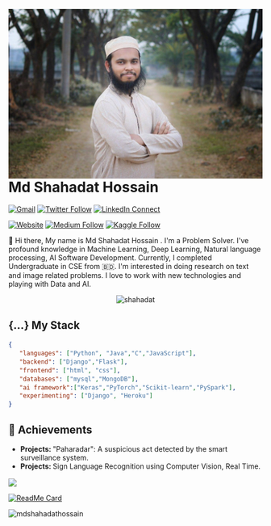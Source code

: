 <a target="_blank" href="https://mdshahadathossainbd.github.io/Curriculum-Vitae/"><img width="550" align="right" src="mdshahadathossain.jpg" alt="mdshahadathossain"></a>

# Md Shahadat Hossain

[![Gmail](https://img.shields.io/badge/%20-Send%20Mail-black?color=14171A&labelColor=ef5350&logo=gmail&logoColor=ffffff)](mailto:shahadat15-1464@diu.edu.bd?subject=From%20GitHub&cc=shahadatbd1464@gmail.com&body=Hi,%20there.%20Found%20you%20from%20GitHub.)
[![Twitter Follow](https://img.shields.io/badge/dynamic/json.svg?color=14171A&labelColor=37474f&logo=twitter&logoColor=4fc3f7&label=&query=%24[0].followers_count&url=https%3A%2F%2Fcdn.syndication.twimg.com%2Fwidgets%2Ffollowbutton%2Finfo.json%3Fscreen_names%3Dmdshahadat_bd&suffix=%20Followers)](https://twitter.com/mdshahadat_bd)
[![LinkedIn Connect](https://img.shields.io/badge/%20-Connect-black?color=14171A&labelColor=212121&logo=linkedin&logoColor=ffffff)](https://www.linkedin.com/in/mdshahadathossain/)

[![Website](https://img.shields.io/badge/%20-Blog-black?color=14171A&labelColor=212121&logo=mdshahadat&logoColor=ffffff)](https://mdshahadat.com/)
[![Medium Follow](https://img.shields.io/badge/%20-Follow-black?color=14171A&labelColor=050404&logo=medium&logoColor=ffffff)](https://medium.com/@mdshahadathossainBD)
[![Kaggle Follow](https://img.shields.io/badge/%20-Follow-black?color=14171A&labelColor=37474f&logo=kaggle&logoColor=4fc3f7)](https://www.kaggle.com/mdshahadathossain)

:wave: Hi there, My name is Md Shahadat Hossain . I'm a  Problem Solver.
I've profound knowledge in Machine Learning, Deep Learning, Natural language processing, AI Software Development. 
Currently, I completed Undergraduate in CSE from 🇧🇩. 
I'm interested in doing research on text and image related problems. 
I love to work with new technologies and playing with Data and AI.

<p align="center"> <img src="https://komarev.com/ghpvc/?username=MdShahadatHossainbd" alt="shahadat" /> </p>

## {...} My Stack

```json
{
   "languages": ["Python", "Java","C","JavaScript"],
   "backend": ["Django","Flask"],
   "frontend": ["html", "css"],
   "databases": ["mysql","MongoDB"],
   "ai framework":["Keras","PyTorch","Scikit-learn","PySpark"],
   "experimenting": ["Django", "Heroku"]
}
```
## :tada: Achievements

<ul>
  <li>
     <b>Projects: </b> "Paharadar": A suspicious act detected by the smart surveillance system.
  </li>
   
  <li>
     <b>Projects: </b> Sign Language Recognition using Computer Vision, Real Time.
   </li> 
</ul>


<p align="left">
  <a href="https://github.com/MdShahadatHossainbd"> <img align="center" src="https://github-readme-stats.anuraghazra1.vercel.app/api/top-langs/?username=MdShahadatHossainbd&layout=compact&theme=radical" />
</a>
</p>

[![ReadMe Card](https://github-readme-stats.vercel.app/api/pin/?username=MdShahadatHossainbd&align=center&theme=radical&repo=ML-Project&show_owner=true)](https://github.com/MdShahadatHossainbd/ML-Project)


<p align="left"> <img src="https://github-readme-stats.vercel.app/api?username=MdShahadatHossainbd&theme=synthwave&show_icons=true" alt="mdshahadathossain" /> </h1>
